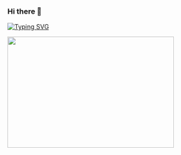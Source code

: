 ### Hi there 👋

<div>
  
[![Typing SVG](https://readme-typing-svg.demolab.com?font=Roboto&weight=600&size=24&pause=1000&color=2440FF&width=500&lines=I+am++Sergey%2C+front-end+developer)](https://git.io/typing-svg)

<img align="center" height="250" width="375" alt="" src="https://raw.githubusercontent.com/iampavangandhi/iampavangandhi/master/gifs/coder.gif" />

</div>
